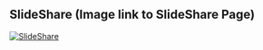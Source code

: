 ## SlideShare (Image link to SlideShare Page)
[![SlideShare](https://user-images.githubusercontent.com/21155325/48909487-bf8ace80-eeb0-11e8-8a87-bfe32f531167.png)](https://www.slideshare.net/MinSikMoon/practice-git)
